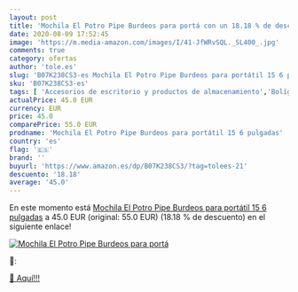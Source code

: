 ```yaml
---
layout: post
title: 'Mochila El Potro Pipe Burdeos para portá con un 18.18 % de descuento'
date: 2020-08-09 17:52:45
image: 'https://m.media-amazon.com/images/I/41-JfWRvSQL._SL400_.jpg'
comments: true
category: ofertas
author: 'tole.es'
slug: 'B07K238CS3-es Mochila El Potro Pipe Burdeos para portátil 15 6 pulgadas'
sku: 'B07K238CS3-es'
tags: [ 'Accesorios de escritorio y productos de almacenamiento','Bolígrafos, lápices y útiles de escritura','Costura y manualidades','Dibujo','Estuches escolares','Hogar y cocina','Lápices','Marcadores','Material de oficina','Materiales de dibujo','Materiales, organizadores y dispensadores de escritorio','Oficina y papelería','Portaminas','Rotuladores y subrayadores','Subrayadores','mochila', ]
actualPrice: 45.0 EUR
currency: EUR
price: 45.0
comparePrice: 55.0 EUR
prodname: 'Mochila El Potro Pipe Burdeos para portátil 15 6 pulgadas'
country: 'es'
flag: '🇪🇸'
brand: ''
buyurl: 'https://www.amazon.es/dp/B07K238CS3/?tag=tolees-21'
descuento: '18.18'
average: '45.0'
---
```


En este momento está [Mochila El Potro Pipe Burdeos para portátil 15 6 pulgadas](https://www.amazon.es/dp/B07K238CS3/?tag=tolees-21) a 45.0 EUR (original: 55.0 EUR) (18.18 %  de descuento) en el siguiente enlace!

[![Mochila El Potro Pipe Burdeos para portá](https://m.media-amazon.com/images/I/41-JfWRvSQL._SL400_.jpg)](https://www.amazon.es/dp/B07K238CS3/?tag=tolees-21)

🔎:


[🛒 Aquí!!!](https://www.amazon.es/dp/B07K238CS3/?tag=tolees-21)
